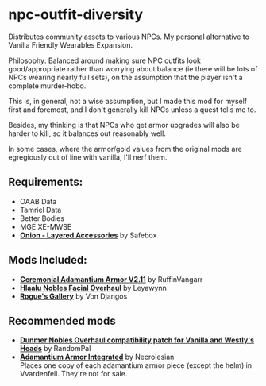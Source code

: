 # npc-outfit-diversity
Distributes community assets to various NPCs. My personal alternative to Vanilla Friendly Wearables Expansion. 

Philosophy: Balanced around making sure NPC outfits look good/appropriate rather than worrying about balance (ie there will be lots of NPCs wearing nearly full sets), on the assumption that the player isn't a complete murder-hobo.  

This is, in general, not a wise assumption, but I made this mod for myself first and foremost, and I don't generally kill NPCs unless a quest tells me to.  

Besides, my thinking is that NPCs who get armor upgrades will also be harder to kill, so it balances out reasonably well.  

In some cases, where the armor/gold values from the original mods are egregiously out of line with vanilla, I'll nerf them.  

## Requirements:
* OAAB Data
* Tamriel Data
* Better Bodies
* MGE XE-MWSE
* [**Onion - Layered Accessories**](https://www.nexusmods.com/morrowind/mods/50352) by Safebox  

## Mods Included:
* [**Ceremonial Adamantium Armor V2.11**](https://www.nexusmods.com/morrowind/mods/46629) by RuffinVangarr  
* [**Hlaalu Nobles Facial Overhaul**](https://www.nexusmods.com/morrowind/mods/48916) by Leyawynn  
* [**Rogue's Gallery**](https://www.nexusmods.com/morrowind/mods/49874) by Von Djangos  

## Recommended mods
* [**Dunmer Nobles Overhaul compatibility patch for Vanilla and Westly's Heads**](https://www.nexusmods.com/morrowind/mods/48313) by RandomPal  
* [**Adamantium Armor Integrated**](https://www.nexusmods.com/morrowind/mods/47731) by Necrolesian  
Places one copy of each adamantium armor piece (except the helm) in Vvardenfell. They're not for sale.  